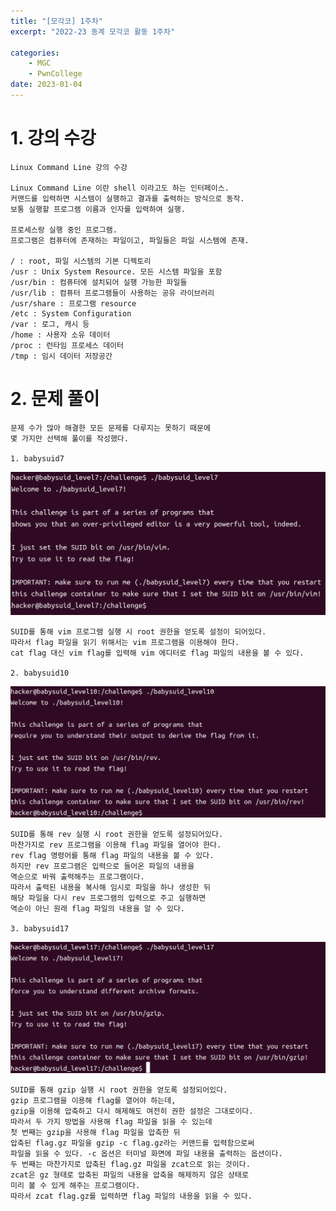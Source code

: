 ```yaml
---
title: "[모각코] 1주차"
excerpt: "2022-23 동계 모각코 활동 1주차"

categories:
    - MGC
    - PwnCollege
date: 2023-01-04
---
```


# 1. 강의 수강

    Linux Command Line 강의 수강

    Linux Command Line 이란 shell 이라고도 하는 인터페이스.
    커맨드를 입력하면 시스템이 실행하고 결과를 출력하는 방식으로 동작.
    보통 실행할 프로그램 이름과 인자를 입력하여 실행.

    프로세스랑 실행 중인 프로그램.
    프로그램은 컴퓨터에 존재하는 파일이고, 파일들은 파일 시스템에 존재.

    / : root, 파일 시스템의 기본 디렉토리
    /usr : Unix System Resource. 모든 시스템 파일을 포함
    /usr/bin : 컴퓨터에 설치되어 실행 가능한 파일들
    /usr/lib : 컴퓨터 프로그램들이 사용하는 공유 라이브러리
    /usr/share : 프로그램 resource
    /etc : System Configuration
    /var : 로그, 캐시 등
    /home : 사용자 소유 데이터
    /proc : 런타임 프로세스 데이터
    /tmp : 임시 데이터 저장공간

# 2. 문제 풀이

    문제 수가 많아 해결한 모든 문제를 다루지는 못하기 때문에
    몇 가지만 선택해 풀이를 작성했다.

    1. babysuid7

![babysuid7-1](/img/babysuid7-1.png)

    SUID를 통해 vim 프로그램 실행 시 root 권한을 얻도록 설정이 되어있다.
    따라서 flag 파일을 읽기 위해서는 vim 프로그램을 이용해야 한다.
    cat flag 대신 vim flag를 입력해 vim 에디터로 flag 파일의 내용을 볼 수 있다.

    2. babysuid10

![babysuid10-1](/img/babysuid10-1.png)

    SUID를 통해 rev 실행 시 root 권한을 얻도록 설정되어있다.
    마찬가지로 rev 프로그램을 이용해 flag 파일을 열어야 한다.
    rev flag 명령어를 통해 flag 파일의 내용을 볼 수 있다.
    하지만 rev 프로그램은 입력으로 들어온 파일의 내용을
    역순으로 바꿔 출력해주는 프로그램이다.
    따라서 출력된 내용을 복사해 임시로 파일을 하나 생성한 뒤
    해당 파일을 다시 rev 프로그램의 입력으로 주고 실행하면
    역순이 아닌 원래 flag 파일의 내용을 알 수 있다.

    3. babysuid17

![babysuid17-1](/img/babysuid17-1.png)

    SUID를 통해 gzip 실행 시 root 권한을 얻도록 설정되어있다.
    gzip 프로그램을 이용해 flag를 열어야 하는데,
    gzip을 이용해 압축하고 다시 해제해도 여전히 권한 설정은 그대로이다.
    따라서 두 가지 방법을 사용해 flag 파일을 읽을 수 있는데
    첫 번째는 gzip을 사용해 flag 파일을 압축한 뒤
    압축된 flag.gz 파일을 gzip -c flag.gz라는 커맨드를 입력함으로써
    파일을 읽을 수 있다. -c 옵션은 터미널 화면에 파일 내용을 출력하는 옵션이다.
    두 번째는 마찬가지로 압축된 flag.gz 파일을 zcat으로 읽는 것이다.
    zcat은 gz 형태로 압축된 파일의 내용을 압축을 해제하지 않은 상태로
    미리 볼 수 있게 해주는 프로그램이다.
    따라서 zcat flag.gz를 입력하면 flag 파일의 내용을 읽을 수 있다.